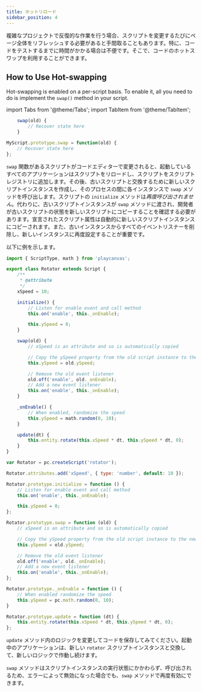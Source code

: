 ```yaml
---
title: ホットリロード
sidebar_position: 4
---
```


複雑なプロジェクトで反復的な作業を行う場合、スクリプトを変更するたびにページ全体をリフレッシュする必要があると手間取ることもあります。特に、コードをテストするまでに時間がかかる場合は不便です。そこで、コードのホットスワップを利用することができます。

## How to Use Hot-swapping

Hot-swapping is enabled on a per-script basis. To enable it, all you need to do is implement the `swap()` method in your script.

import Tabs from '@theme/Tabs';
import TabItem from '@theme/TabItem';

<Tabs defaultValue="esm" groupId='script-code'>
<TabItem  value="esm" label="ESM">

```javascript
    swap(old) {
        // Recover state here
    }
```

</TabItem>
<TabItem value="classic" label="Classic">

```javascript
MyScript.prototype.swap = function(old) {
    // Recover state here
};
```

</TabItem>
</Tabs>

`swap` 関数があるスクリプトがコードエディターで変更されると、起動しているすべてのアプリケーションはスクリプトをリロードし、スクリプトをスクリプトレジストリに追加します。その後、古いスクリプトと交換するために新しいスクリプトインスタンスを作成し、そのプロセスの間に各インスタンスで `swap` メソッドを呼び出します。スクリプトの `initialize` メソッドは*再度呼び出されません*。代わりに、古いスクリプトインスタンスが `swap` メソッドに渡され、開発者が古いスクリプトの状態を新しいスクリプトにコピーすることを確認する必要があります。宣言されたスクリプト属性は自動的に新しいスクリプトインスタンスにコピーされます。また、古いインスタンスからすべてのイベントリスナーを削除し、新しいインスタンスに再度設定することが重要です。

以下に例を示します。

<Tabs defaultValue="esm" groupId='script-code'>
<TabItem  value="esm" label="ESM">

```javascript
import { ScriptType, math } from 'playcanvas';

export class Rotator extends Script {
    /**
     * @attribute
     */
    xSpeed = 10;

    initialize() {
        // Listen for enable event and call method
        this.on('enable', this._onEnable);

        this.ySpeed = 0;
    }

    swap(old) {
        // xSpeed is an attribute and so is automatically copied

        // Copy the ySpeed property from the old script instance to the new one
        this.ySpeed = old.ySpeed;

        // Remove the old event listener
        old.off('enable', old._onEnable);
        // Add a new event listener
        this.on('enable', this._onEnable);
    }

    _onEnable() {
        // When enabled, randomize the speed
        this.ySpeed = math.random(0, 10);
    }

    update(dt) {
        this.entity.rotate(this.xSpeed * dt, this.ySpeed * dt, 0);
    }
}
```

</TabItem>
<TabItem value="classic" label="Classic">

```javascript
var Rotator = pc.createScript('rotator');

Rotator.attributes.add('xSpeed', { type: 'number', default: 10 });

Rotator.prototype.initialize = function () {
    // Listen for enable event and call method
    this.on('enable', this._onEnable);

    this.ySpeed = 0;
};

Rotator.prototype.swap = function (old) {
    // xSpeed is an attribute and so is automatically copied

    // Copy the ySpeed property from the old script instance to the new one
    this.ySpeed = old.ySpeed;

    // Remove the old event listener
    old.off('enable', old._onEnable);
    // Add a new event listener
    this.on('enable', this._onEnable);
};

Rotator.prototype._onEnable = function () {
    // When enabled randomize the speed
    this.ySpeed = pc.math.random(0, 10);
}

Rotator.prototype.update = function (dt) {
    this.entity.rotate(this.xSpeed * dt, this.ySpeed * dt, 0);
};
```

</TabItem>
</Tabs>

`update` メソッド内のロジックを変更してコードを保存してみてください。起動中のアプリケーションは、新しい `rotator` スクリプトインスタンスと交換して、新しいロジックで作動し続けます。

`swap` メソッドはスクリプトインスタンスの実行状態にかかわらず、呼び出されるため、エラーによって無効になった場合でも、`swap` メソッドで再度有効にできます。
